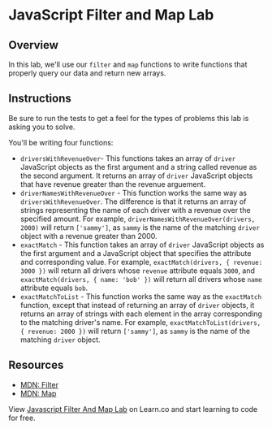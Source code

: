 # JavaScript Filter and Map Lab

## Overview

In this lab, we'll use our `filter` and `map` functions to write functions that properly query our data and return new arrays.

## Instructions

Be sure to run the tests to get a feel for the types of problems this lab is
asking you to solve.

You'll be writing four functions:

* `driversWithRevenueOver`- This functions takes an array of `driver` JavaScript objects as the first argument and a string called revenue as the second argument. It returns an array of `driver` JavaScript objects that have revenue greater than the revenue arguement.
* `driverNamesWithRevenueOver` - This function works the same way as `driversWithRevenueOver`. The difference is that it returns an array of strings representing the name of each driver with a revenue over the specified amount. For example, `driverNamesWithRevenueOver(drivers, 2000)` will return `['sammy']`, as `sammy` is the name of the matching `driver` object with a revenue greater than 2000.
* `exactMatch` - This function takes an array of `driver` JavaScript objects as the first argument and a JavaScript object that specifies the attribute and corresponding value. For example, `exactMatch(drivers, { revenue: 3000 })` will return all drivers whose `revenue` attribute equals `3000`, and `exactMatch(drivers, { name: 'bob' })` will return all drivers whose `name` attribute equals `bob`.      
* `exactMatchToList` - This function works the same way as the `exactMatch` function, except that instead of returning an array of `driver` objects, it returns an array of strings with each element in the array corresponding to the matching driver's name. For example, `exactMatchToList(drivers, { revenue: 2000 })` will return `['sammy']`, as `sammy` is the name of the matching `driver` object.


## Resources

- [MDN: Filter](https://developer.mozilla.org/en-US/docs/Web/JavaScript/Reference/Global_Objects/Array/filter)              
- [MDN: Map](https://developer.mozilla.org/en-US/docs/Web/JavaScript/Reference/Global_Objects/Array/map)              

<p class='util--hide'>View <a href='https://learn.co/lessons/js-looping-and-iteration-filter-and-map-lab'>Javascript Filter And Map Lab</a> on Learn.co and start learning to code for free.</p>

